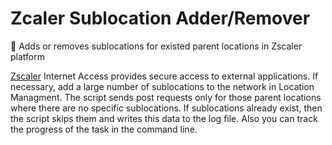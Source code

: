 # Zcaler Sublocation Adder/Remover
:office: Adds or removes sublocations for existed parent locations in Zscaler platform

[Zscaler](https://www.zscaler.com/) Internet Access provides secure access to external applications. 
If necessary, add a large number of sublocations to the network in Location Managment. The script sends post requests only for those parent locations where there are no specific sublocations. 
If sublocations already exist, then the script skips them and writes this data to the log file. Also you can track the progress of the task in the command line.
